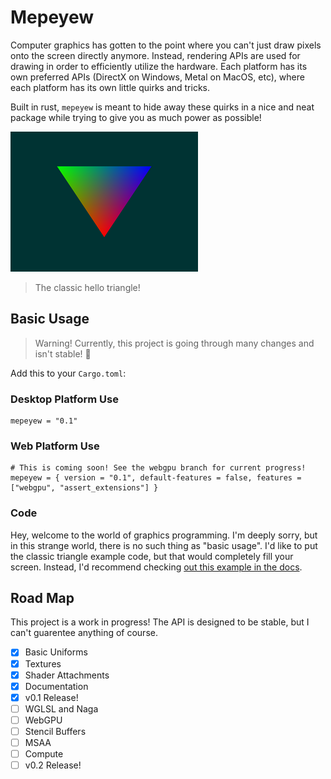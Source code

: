 # Mepeyew

Computer graphics has gotten to the point where you can't just draw pixels onto
the screen directly anymore.
Instead, rendering APIs are used for drawing in order to efficiently utilize the hardware.
Each platform has its own preferred APIs (DirectX on Windows, Metal on
MacOS, etc), where each platform has its own little quirks and tricks.

Built in rust, `mepeyew` is meant to hide away these quirks in a nice and neat package while
trying to give you as much power as possible!

![An image was meant to go here](./images/triangle.png)

> The classic hello triangle!

## Basic Usage

> Warning! 
> Currently, this project is going through many changes and isn't stable! 🚧

Add this to your `Cargo.toml`:

### Desktop Platform Use

```
mepeyew = "0.1"
```

### Web Platform Use

```
# This is coming soon! See the webgpu branch for current progress!
mepeyew = { version = "0.1", default-features = false, features = ["webgpu", "assert_extensions"] }
```

### Code

Hey, welcome to the world of graphics programming.
I'm deeply sorry, but in this strange world, there is no such thing as "basic usage".
I'd like to put the classic triangle example code, but that would completely fill your screen.
Instead, I'd recommend checking [out this example in the docs](https://docs.rs/mepeyew/).

## Road Map

This project is a work in progress!
The API is designed to be stable, but I can't guarentee anything of course.

- [x] Basic Uniforms
- [x] Textures
- [x] Shader Attachments
- [x] Documentation
- [x] v0.1 Release!
- [ ] WGLSL and Naga
- [ ] WebGPU
- [ ] Stencil Buffers
- [ ] MSAA
- [ ] Compute
- [ ] v0.2 Release!
